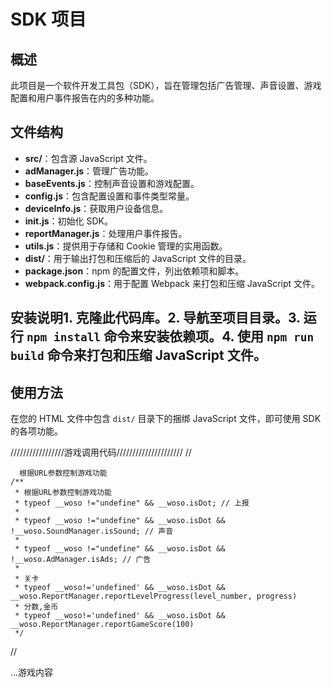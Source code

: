 # SDK 项目
## 概述
此项目是一个软件开发工具包（SDK），旨在管理包括广告管理、声音设置、游戏配置和用户事件报告在内的多种功能。
## 文件结构
- **src/**：包含源 JavaScript 文件。
- **adManager.js**：管理广告功能。
- **baseEvents.js**：控制声音设置和游戏配置。
- **config.js**：包含配置设置和事件类型常量。
- **deviceInfo.js**：获取用户设备信息。
- **init.js**：初始化 SDK。
- **reportManager.js**：处理用户事件报告。
- **utils.js**：提供用于存储和 Cookie 管理的实用函数。
- **dist/**：用于输出打包和压缩后的 JavaScript 文件的目录。
- **package.json**：npm 的配置文件，列出依赖项和脚本。
- **webpack.config.js**：用于配置 Webpack 来打包和压缩 JavaScript 文件。
## 安装说明1. 克隆此代码库。2. 导航至项目目录。3. 运行 `npm install` 命令来安装依赖项。4. 使用 `npm run build` 命令来打包和压缩 JavaScript 文件。
## 使用方法
在您的 HTML 文件中包含 `dist/` 目录下的捆绑 JavaScript 文件，即可使用 SDK 的各项功能。


/////////////////游戏调用代码/////////////////////
//
```
  根据URL参数控制游戏功能
/**
 * 根据URL参数控制游戏功能
 * typeof __woso !="undefine" && __woso.isDot; // 上报
 *
 * typeof __woso !="undefine" && __woso.isDot && !__woso.SoundManager.isSound; // 声音
 *
 * typeof __woso !="undefine" && __woso.isDot && !__woso.AdManager.isAds; // 广告
 * 
 * 关卡
 * typeof __woso!='undefined' && __woso.isDot && __woso.ReportManager.reportLevelProgress(level_number, progress) 
 * 分数,金币
 * typeof __woso!='undefined' && __woso.isDot && __woso.ReportManager.reportGameScore(100)
 */
```
// 

<div id="adcontent">
<script>
        const adContentDiv = document.querySelector("#adcontent");

      // 检查元素是否存在
      if (adContentDiv) {
          // 设置元素的样式
          adContentDiv.style.width = "100%";
          adContentDiv.style.height = "100%";
          adContentDiv.style.position = "fixed";
          adContentDiv.style.zIndex = 1;
      } else {
          console.error("未找到具有 id 为 'adcontent' 的元素。");
      }           
</script>

...游戏内容
</div>